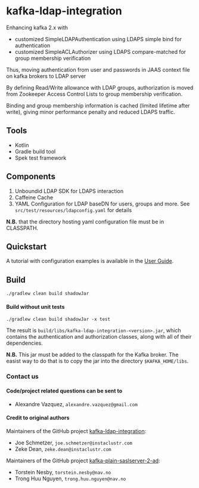 # kafka-ldap-integration 

Enhancing kafka 2.x with
- customized SimpleLDAPAuthentication using LDAPS simple bind for authentication
- customized SimpleACLAuthorizer using LDAPS compare-matched for group membership verification

Thus, moving authentication from user and passwords in JAAS context file on kafka brokers to LDAP server

By defining Read/Write allowance with LDAP groups, authorization is moved from 
Zookeeper Access Control Lists to group membership verification.

Binding and group membership information is cached (limited lifetime after write),
giving minor performance penalty and reduced LDAPS traffic.

## Tools
- Kotlin
- Gradle build tool
- Spek test framework

## Components

1. Unboundid LDAP SDK for LDAPS interaction
2. Caffeine Cache
3. YAML Configuration for LDAP baseDN for users, groups and more. See `src/test/resources/ldapconfig.yaml` for details

**N.B.** that the directory hosting yaml configuration file must be in CLASSPATH.

## Quickstart

A tutorial with configuration examples is available in the [User Guide](docs/index.md).

## Build 

```
./gradlew clean build shadowJar
```

#### Build without unit tests

```
./gradlew clean build shadowJar -x test
```

The result is `build/libs/kafka-ldap-integration-<version>.jar`, which contains the authentication and authorization classes, along with all of their dependencies.

**N.B.** This jar must be added to the classpath for the Kafka broker. The easist way to do that is to copy the jar into the directory `$KAFKA_HOME/libs`.

### Contact us
#### Code/project related questions can be sent to 

* Alexandre Vazquez, `alexandre.vazquez@gmail.com`

#### Credit to original authors

Maintainers of the GitHub project [kafka-ldap-integration](https://github.com/instaclustr/kafka-ldap-integration):
* Joe Schmetzer, `joe.schmetzer@instaclustr.com `
* Zeke Dean, `zeke.dean@instaclustr.com`

Maintainers of the GitHub project [kafka-plain-saslserver-2-ad](https://github.com/navikt/kafka-plain-saslserver-2-ad):
* Torstein Nesby, `torstein.nesby@nav.no`
* Trong Huu Nguyen, `trong.huu.nguyen@nav.no`
